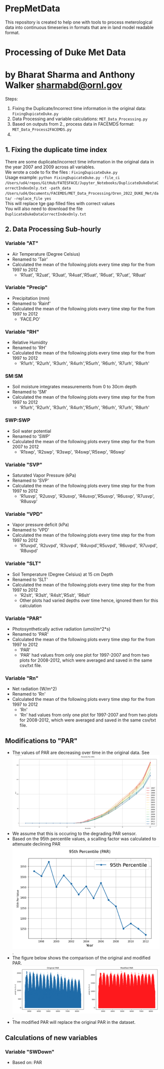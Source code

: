 # PrepMetData
This repository is created to help one with tools to process meterological data into continuous timeseries in formats that are in land model readable format.

# Processing of Duke Met Data
by Bharat Sharma and Anthony Walker 
sharmabd@ornl.gov
=============================

Steps:
1. Fixing the Duplicate/Incorrect time information in the original data: `FixingDupicateDuke.py`
2. Data Processing and variable calculations: `MET_Data_Processing.py`
3. Based on outputs from 2., process data in FACEMDS format: `MET_Data_Process2FACEMDS.py`
4. 

## 1. Fixing the duplicate time index
There are some duplicate/incorrect time information in the original data in the year 2007 and 2009 across all variables. <br>
We wrote a code to fix the files : `FixingDupicateDuke.py` <br>
Usage example:
`python FixingDupicateDuke.py -file_ci /Users/ud4/repos/GitHub/FATESFACE/Jupyter_Notebooks/DuplicateDukeDataCorrectIndexOnly.txt -path_data /Users/ud4/Documents/FACEMDS/MET_Data_Processing/Oren_2022_DUKE_Met/data/ -replace_file yes` <br>
This will replace tge gap filled files with correct values <br>
You will also need to download the file `DuplicateDukeDataCorrectIndexOnly.txt` <br>

## 2. Data Processing Sub-hourly

### Variable "AT" 
- Air Temperature (Degree Celsius)
- Renamed to 'Tair'
- Calculated the mean of the following plots every time step for the from 1997 to 2012
  - 'R1uat', 'R2uat', 'R3uat', 'R4uat','R5uat', 'R6uat', 'R7uat', 'R8uat'

### Variable "Precip"
- Precipitation (mm)
- Renamed to 'Rainf'
- Calculated the mean of the following plots every time step for the from 1997 to 2012
  - 'FACE.PO'

### Variable "RH"
- Relative Humidity
- Renamed to 'RH'
- Calculated the mean of the following plots every time step for the from 1997 to 2012
  - 'R1urh', 'R2urh', 'R3urh', 'R4urh','R5urh', 'R6urh', 'R7urh', 'R8urh'

### SM:SM 
- Soil moisture integrates measurements from 0 to 30cm depth 
- Renamed to 'SM'
- Calculated the mean of the following plots every time step for the from 1997 to 2012
  - 'R1urh', 'R2urh', 'R3urh', 'R4urh','R5urh', 'R6urh', 'R7urh', 'R8urh'

### SWP:SWP 
- Soil water potential
- Renamed to 'SWP'
- Calculated the mean of the following plots every time step for the from 2007 to 2012
  - 'R1swp', 'R2swp', 'R3swp', 'R4swp','R5swp', 'R6swp'

### Variable "SVP"
- Saturated Vapor Pressure (kPa)
- Renamed to 'SVP'
- Calculated the mean of the following plots every time step for the from 1997 to 2012
  - 'R1usvp', 'R2usvp', 'R3usvp', 'R4usvp','R5usvp', 'R6usvp', 'R7usvp', 'R8usvp'

### Variable "VPD"
- Vapor pressure deficit (kPa)
- Renamed to 'VPD'
- Calculated the mean of the following plots every time step for the from 1997 to 2012
  - 'R1uvpd', 'R2uvpd', 'R3uvpd', 'R4uvpd','R5uvpd', 'R6uvpd', 'R7uvpd', 'R8uvpd'


### Variable "SLT"
- Soil Temperature (Degree Celsius) at 15 cm Depth
- Renamed to 'SLT'
- Calculated the mean of the following plots every time step for the from 1997 to 2012
  - 'R2slt', 'R3slt', 'R4slt','R5slt', 'R6slt'
  - Other plots had varied depths over time hence, ignored them for this calculation


### Variable "PAR"
- Photosynthetically active radiation (umol/m^2\*s) 
- Renamed to 'PAR'
- Calculated the mean of the following plots every time step for the from 1997 to 2012
  - 'PAR'
  - 'PAR' had values from only one plot for 1997-2007 and from two plots for 2008-2012, which were averaged and saved in the same csv/txt file.

### Variable "Rn"
- Net radiation (W/m^2) 
- Renamed to 'Rn'
- Calculated the mean of the following plots every time step for the from 1997 to 2012
  - 'Rn'
  - 'Rn' had values from only one plot for 1997-2007 and from two plots for 2008-2012, which were averaged and saved in the same csv/txt file.


## Modifications to "PAR"
- The values of PAR are decreasing over time in the original data. See ![Percentile PAR Plot](misc/PAR_percentile.png) <br>
- We assume that this is occuring to the degrading PAR sensor. <br>
- Based on the 95th percentile values, a scalling factor was calculated to attenuate declining PAR ![95th Percentile PAR Plot](misc/95th_per_PAR.png).
- The figure below shows the comparison of the original and modified PAR. ![Modified PAR](misc/modified_PAR.png).
- The modified PAR will replace the original PAR in the dataset.


## Calculations of new variables

### Variable "SWDown"
- Based on: PAR
